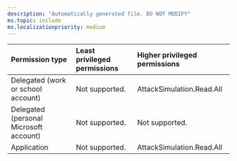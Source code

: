 ```yaml
---
description: "Automatically generated file. DO NOT MODIFY"
ms.topic: include
ms.localizationpriority: medium
---
```


|Permission type|Least privileged permissions|Higher privileged permissions|
|:---|:---|:---|
|Delegated (work or school account)|Not supported.|AttackSimulation.Read.All|
|Delegated (personal Microsoft account)|Not supported.|Not supported.|
|Application|Not supported.|AttackSimulation.Read.All|

